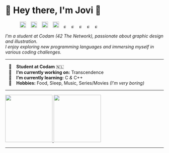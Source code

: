 <h1 align="left">🌻 Hey there, I'm Jovi 🌻 </h1>

<p align="left">
    &emsp;&emsp;&emsp;
   <a href="---"><img alt="Portfolio" src="https://github.com/user-attachments/assets/2ffee099-d0d1-410d-a54a-0b7a7ab417bf" style="width: 20px; height: 20px;"></a>
    &ensp;
   <a href="---"><img alt="LinkedIn" src="https://github.com/user-attachments/assets/cab4cf7a-a8e5-4be5-b6b7-86c2a28b3991" style="width: 20px; height: 20px;"></a>
    &ensp;
   <a href="---"><img alt="freeCodeCamp" src="https://github.com/user-attachments/assets/8ae43b3e-036c-41fc-a0de-578af6d704db" style="width: 20px; height: 20px;"></a>
    &ensp;
    <a href="---"><img alt="freeCodeCamp" src="https://github.com/user-attachments/assets/8ae43b3e-036c-41fc-a0de-578af6d704db" style="width: 20px; height: 20px;"></a>
    &ensp;
    <a><img alt="Empty" src="https://github.com/user-attachments/assets/3f225109-668c-443a-b0a4-828a145dc96c" style="width: 10px; height: 10px; vertical-align: middle;"></a>
    &ensp;
    <a><img alt="Empty" src="https://github.com/user-attachments/assets/3f225109-668c-443a-b0a4-828a145dc96c" style="width: 10px; height: 10px; vertical-align: middle;"></a>
    &ensp;
    <a><img alt="Empty" src="https://github.com/user-attachments/assets/3f225109-668c-443a-b0a4-828a145dc96c" style="width: 10px; height: 10px; vertical-align: middle;"></a>
    &ensp;
    <a><img alt="Empty" src="https://github.com/user-attachments/assets/3f225109-668c-443a-b0a4-828a145dc96c" style="width: 10px; height: 10px; vertical-align: middle;"></a>
    &ensp;
    <a><img alt="Empty" src="https://github.com/user-attachments/assets/3f225109-668c-443a-b0a4-828a145dc96c" style="width: 10px; height: 10px; vertical-align: middle;"></a>
</p>

<!--
-->

*I'm a student at Codam (42 The Network), passionate about graphic design and illustration.<br>
I enjoy exploring new programming languages and immersing myself in various coding challenges.*

---

&ensp; 🐝 &ensp; **Student at Codam** 🇳🇱 <br>
&ensp; 🥑 &ensp; **I’m currently working on:** Transcendence <br>
&ensp; 🌱 &ensp; **I’m currently learning:** C *&* C++ <br>
&ensp; 🍄 &ensp; **Hobbies:** Food, Sleep, Music, Series/Movies *(I'm very boring)* <br>

---

<a href="https://github.com/JoviMetzger">
   <img height="150px" src="https://github-readme-stats.vercel.app/api?username=JoviMetzger&show_icons=true&hide_title=true&hide_border=true&theme=slateorange" />
   <img height="150px" src="https://github-readme-stats.vercel.app/api/top-langs/?username=JoviMetzger&show_icons=true&layout=compact&langs_count=6&hide_title=true&hide_border=true&theme=slateorange" />
</a>


---

<!--
![snake animation](https://github.com/JoviMetzger/blob/output/github-contribution-grid-snake2.svg)
-->

<!--
**JoviMetzger/JoviMetzger** is a ✨ _special_ ✨ repository because its `README.md` (this file) appears on your GitHub profile.

Here are some ideas to get you started:

- 🔭 I’m currently working on ...
- 🌱 I’m currently learning ...
- 👯 I’m looking to collaborate on ...
- 🤔 I’m looking for help with ...
- 💬 Ask me about ...
- 📫 How to reach me: ...
- 😄 Pronouns: ...
- ⚡ Fun fact: ...
-->
